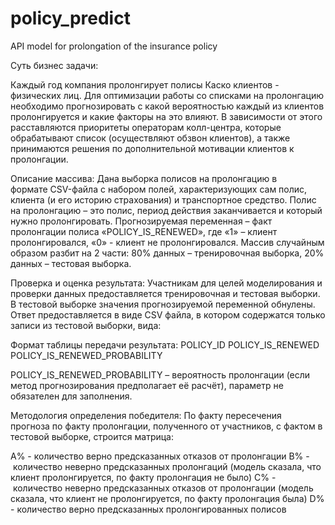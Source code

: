 # policy_predict
API model for prolongation of the insurance policy

Суть бизнес задачи:

Каждый год компания пролонгирует полисы Каско клиентов - физических лиц. Для оптимизации работы со списками на пролонгацию необходимо прогнозировать с какой вероятностью каждый из клиентов пролонгируется и какие факторы на это влияют. В зависимости от этого расставляются приоритеты операторам колл-центра, которые обрабатывают список (осуществляют обзвон клиентов), а также принимаются решения по дополнительной мотивации клиентов к пролонгации.
 
 
Описание массива:
Дана выборка полисов на пролонгацию в формате CSV-файла с набором полей, характеризующих сам полис, клиента (и его историю страхования) и транспортное средство. Полис на пролонгацию – это полис, период действия заканчивается и который нужно пролонгировать.
Прогнозируемая переменная – факт пролонгации полиса «POLICY_IS_RENEWED», где «1» – клиент пролонгировался, «0» - клиент не пролонгировался.
Массив случайным образом разбит на 2 части: 80% данных – тренировочная выборка, 20% данных – тестовая выборка.
 
 
Проверка и оценка результата:
Участникам для целей моделирования и проверки данных предоставляется тренировочная и тестовая выборки. В тестовой выборке значения прогнозируемой переменной обнулены.
Ответ предоставляется в виде CSV файла, в котором содержатся только записи из тестовой выборки, вида:
 
 
Формат таблицы передачи результата:
POLICY_ID
POLICY_IS_RENEWED
POLICY_IS_RENEWED_PROBABILITY
 
 
POLICY_IS_RENEWED_PROBABILITY – вероятность пролонгации (если метод прогнозирования предполагает её расчёт), параметр не обязателен для заполнения.
 
 
Методология определения победителя:
По факту пересечения прогноза по факту пролонгации, полученного от участников, с фактом в тестовой выборке, строится матрица: 


A% - количество верно предсказанных отказов от пролонгации
B% - количество неверно предсказанных пролонгаций (модель сказала, что клиент пролонгируется, по факту пролонгация не было)
С% - количество неверно предсказанных отказов от пролонгации (модель сказала, что клиент не пролонгируется, по факту пролонгация была)
D% - количество верно предсказанных пролонгированных полисов
